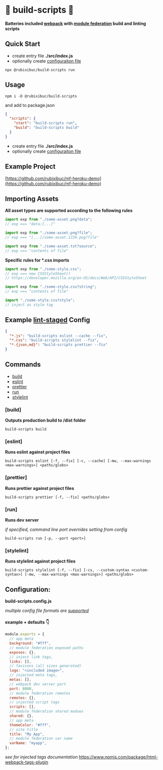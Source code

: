 # 🔨 build-scripts 🧹

**Batteries included [webpack](https://webpack.js.org/) with [module federation](https://webpack.js.org/concepts/module-federation/) build and linting scripts**

## Quick Start

- create entry file **./src/index.js**
- optionally create [configuraiton file](#configuration)

```shell
npx @rubixibuc/build-scripts run
```

## Usage

```shell
npm i -D @rubixibuc/build-scripts
```

and add to package.json

```json
{
  "scripts": {
    "start": "build-scripts run",
    "build": "build-scripts build"
  }
}
```

- create entry file **./src/index.js**
- optionally create [configuraiton file](#configuration)

## Example Project

[https://github.com/rubixibuc/mf-heroku-demo](https://github.com/rubixibuc/mf-heroku-demo)

## Importing Assets

**All asset types are supported according to the following rules**

```javascript
import exp from "./some-asset.png?data";
// exp === "data:[...]"

import exp from "./some-asset.png?file";
// exp === "[...]/some-asset.1234.png?file"

import exp from "./some-asset.txt?source";
// exp === "contents of file"
```

**Specific rules for \*.css imports**

```javascript
import exp from "./some-style.css";
// exp === new CSSStyleSheet()
// https://developer.mozilla.org/en-US/docs/Web/API/CSSStyleSheet

import exp from "./some-style.css?string";
// exp === "contents of file"

import "./some-style.css?style";
// inject as style tag
```

## Example [lint-staged](https://github.com/okonet/lint-staged) Config

```json
{
  "*.js": "build-scripts eslint --cache --fix",
  "*.css": "build-scripts stylelint --fix",
  "*.{json,md}": "build-scripts prettier --fix"
}
```

## Commands

- [build](#build)
- [eslint](#eslint)
- [prettier](#prettier)
- [run](#run)
- [stylelint](#stylelint)

### \[build\]

**Outputs production build to /dist folder**

```shell
build-scripts build
```

### \[eslint\]

**Runs eslint against project files**

```shell
build-scripts eslint [-f, --fix] [-c, --cache] [-mw, --max-warnings <max-warnings>] <paths/globs>
```

### \[prettier\]

**Runs prettier against project files**

```shell
build-scripts prettier [-f, --fix] <paths/globs>
```

### \[run\]

**Runs dev server**

_if specified, command line port overrides setting from config_

```shell
build-scripts run [-p, --port <port>]
```

### \[stylelint\]

**Runs stylelint against project files**

```shell
build-scripts stylelint [-f, --fix] [-cs, --custom-syntax <custom-syntax>] [-mw, --max-warnings <max-warnings>] <paths/globs>
```

## Configuration:

**build-scripts.config.js**

_multiple config file formats are [supported](https://github.com/davidtheclark/cosmiconfig#explorersearch)_

#### example + defaults 👇

```javascript
module.exports = {
  // app meta
  background: "#fff",
  // module federation exposed paths
  exposes: {},
  // inject link tags,
  links: [],
  // favicons (all sizes generated)
  logo: "<included image>",
  // injected meta tags,
  metas: [],
  // webpack dev server port
  port: 8080,
  // module federation remotes
  remotes: {},
  // injected script tags
  scripts: [],
  // module federation shared modues
  shared: {},
  // app meta
  themeColor: "#fff",
  // site title
  title: "My App",
  // module federation var name
  varName: "myapp",
};
```

_see for injected tags documentation_
https://www.npmjs.com/package/html-webpack-tags-plugin
